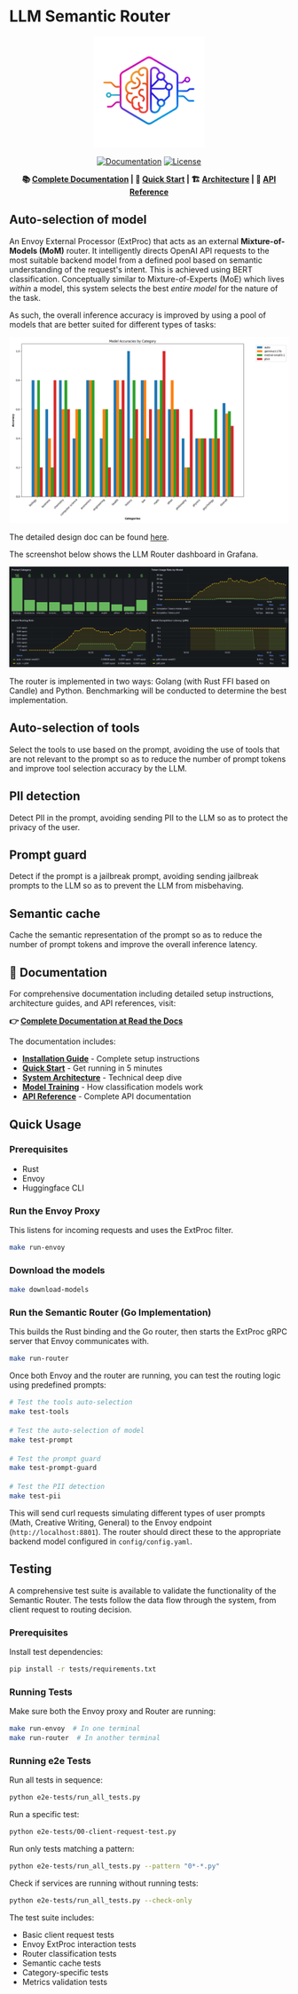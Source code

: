 # LLM Semantic Router

<div align="center">

<img src="docs/logo.png" alt="LLM Semantic Router" width="200"/>

[![Documentation](https://img.shields.io/badge/docs-read%20the%20docs-blue)](https://llm-semantic-router.readthedocs.io/en/latest/)
[![License](https://img.shields.io/badge/license-Apache%202.0-blue.svg)](LICENSE)

**📚 [Complete Documentation](https://llm-semantic-router.readthedocs.io/en/latest/) | 🚀 [Quick Start](https://llm-semantic-router.readthedocs.io/en/latest/getting-started/quick-start/) | 🏗️ [Architecture](https://llm-semantic-router.readthedocs.io/en/latest/architecture/system-architecture/) | 📖 [API Reference](https://llm-semantic-router.readthedocs.io/en/latest/api/router/)**

</div>

## Auto-selection of model

An Envoy External Processor (ExtProc) that acts as an external **Mixture-of-Models (MoM)** router. It intelligently directs OpenAI API requests to the most suitable backend model from a defined pool based on semantic understanding of the request's intent. This is achieved using BERT classification. Conceptually similar to Mixture-of-Experts (MoE) which lives *within* a model, this system selects the best *entire model* for the nature of the task.

As such, the overall inference accuracy is improved by using a pool of models that are better suited for different types of tasks:

![Model Accuracy](./docs/category_accuracies.png)

The detailed design doc can be found [here](https://docs.google.com/document/d/1BwwRxdf74GuCdG1veSApzMRMJhXeUWcw0wH9YRAmgGw/edit?usp=sharing).

The screenshot below shows the LLM Router dashboard in Grafana.

![LLM Router Dashboard](./docs/grafana_screenshot.png)

The router is implemented in two ways: Golang (with Rust FFI based on Candle) and Python. Benchmarking will be conducted to determine the best implementation.

## Auto-selection of tools

Select the tools to use based on the prompt, avoiding the use of tools that are not relevant to the prompt so as to reduce the number of prompt tokens and improve tool selection accuracy by the LLM.

## PII detection

Detect PII in the prompt, avoiding sending PII to the LLM so as to protect the privacy of the user.

## Prompt guard

Detect if the prompt is a jailbreak prompt, avoiding sending jailbreak prompts to the LLM so as to prevent the LLM from misbehaving.

## Semantic cache

Cache the semantic representation of the prompt so as to reduce the number of prompt tokens and improve the overall inference latency.

## 📖 Documentation

For comprehensive documentation including detailed setup instructions, architecture guides, and API references, visit:

**👉 [Complete Documentation at Read the Docs](https://llm-semantic-router.readthedocs.io/en/latest/)**

The documentation includes:
- **[Installation Guide](https://llm-semantic-router.readthedocs.io/en/latest/getting-started/installation/)** - Complete setup instructions
- **[Quick Start](https://llm-semantic-router.readthedocs.io/en/latest/getting-started/quick-start/)** - Get running in 5 minutes
- **[System Architecture](https://llm-semantic-router.readthedocs.io/en/latest/architecture/system-architecture/)** - Technical deep dive
- **[Model Training](https://llm-semantic-router.readthedocs.io/en/latest/training/training-overview/)** - How classification models work
- **[API Reference](https://llm-semantic-router.readthedocs.io/en/latest/api/router/)** - Complete API documentation

## Quick Usage

### Prerequisites

- Rust
- Envoy
- Huggingface CLI

### Run the Envoy Proxy

This listens for incoming requests and uses the ExtProc filter.
```bash
make run-envoy
```

### Download the models

```bash
make download-models
```

### Run the Semantic Router (Go Implementation)

This builds the Rust binding and the Go router, then starts the ExtProc gRPC server that Envoy communicates with.
```bash
make run-router
```

Once both Envoy and the router are running, you can test the routing logic using predefined prompts:

```bash
# Test the tools auto-selection
make test-tools

# Test the auto-selection of model
make test-prompt

# Test the prompt guard
make test-prompt-guard

# Test the PII detection
make test-pii
```

This will send curl requests simulating different types of user prompts (Math, Creative Writing, General) to the Envoy endpoint (`http://localhost:8801`). The router should direct these to the appropriate backend model configured in `config/config.yaml`.

## Testing

A comprehensive test suite is available to validate the functionality of the Semantic Router. The tests follow the data flow through the system, from client request to routing decision.

### Prerequisites

Install test dependencies:
```bash
pip install -r tests/requirements.txt
```

### Running Tests

Make sure both the Envoy proxy and Router are running:
```bash
make run-envoy  # In one terminal
make run-router  # In another terminal
```
### Running e2e Tests
Run all tests in sequence:
```bash
python e2e-tests/run_all_tests.py
```

Run a specific test:
```bash
python e2e-tests/00-client-request-test.py
```

Run only tests matching a pattern:
```bash
python e2e-tests/run_all_tests.py --pattern "0*-*.py"
```

Check if services are running without running tests:
```bash
python e2e-tests/run_all_tests.py --check-only
```

The test suite includes:
- Basic client request tests
- Envoy ExtProc interaction tests
- Router classification tests
- Semantic cache tests
- Category-specific tests
- Metrics validation tests

